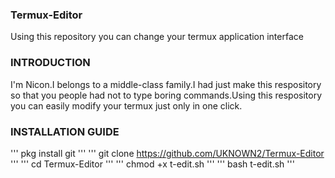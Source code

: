### Termux-Editor
Using this repository you can change your termux application interface
### INTRODUCTION
I'm Nicon.I belongs to a middle-class family.I had just make this respository so that you people had not to type boring commands.Using this respository you can easily modify your termux just only in one click.

### INSTALLATION GUIDE
'''
pkg install git
'''
'''
git clone https://github.com/UKNOWN2/Termux-Editor
'''
'''
cd Termux-Editor
'''
'''
chmod +x t-edit.sh
'''
'''
bash t-edit.sh
'''

